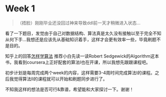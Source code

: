 # Week 1
> （捂脸）刚刚毕业还没回过神来导致ddl前一天才稍微进入状态...

看了一下题目，发觉由于自己对数据结构、算法真是太久没有接触以至于完全不知从何下手...我想还是应该先从基础知识着手，这样才会更有效率一些，毕竟刷题不是目的。

知乎上的回答[怎样学算法](http://www.zhihu.com/question/19981544) 推荐小白先读一读Robert Sedgewick的Algorithm这本书，我看到coursera上正好配套的算法I也在开课，所以我想先跟跟课程吧。

初步计划是每周完成两个week的内容，这样需要3-4周时间完成算法I的课程。之后我觉得算法II的课程就可以开始和刷题同步进行了。

不知我这样的想法是否可行&靠谱，希望能和大家探讨一下。谢谢！


